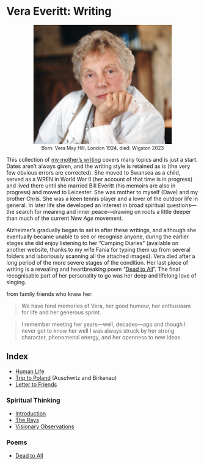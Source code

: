 # Vera Everitt: Writing

<figure style="max-width: 72%; margin: 1em auto; font-size: .9em; text-align: center;">
  <img src="images/mum-pensive.jpg" alt="Vera Everitt looking pensive">
  <figcaption>Born: Vera May Hill, London 1924, died: Wigston 2023</figcaption>
</figure>

This collection of [my mother’s writing](https://daveeveritt.github.io/vera-everitt-writing/) covers many topics and is just a start. Dates aren’t always given, and the writing style is retained as is (the very few obvious errors are corrected). She moved to Swansea as a child, served as a WREN in World War II (her account of that time is in progress) and lived there until she married Bill Everitt (his memoirs are also in progress) and moved to Leicester. She was mother to myself (Dave) and my brother Chris. She was a keen tennis player and a lover of the outdoor life in general. In later life she developed an interest in broad spiritual questions—the search for meaning and inner peace—drawing on roots a little deeper than much of the current *New Age* movement.

Alzheimer’s gradually began to set in after these writings, and although she eventually became unable to see or recognise anyone, during the earlier stages she did enjoy listening to her “Camping Diaries” (available on another website, thanks to my wife Fania for typing them up from several folders and laboriously scanning all the attached images). Vera died after a long period of the more severe stages of the condition. Her last piece of writing is a revealing and heartbreaking poem “[Dead to All](poem-dead-to-all/)”. The final recognisable part of her personality to go was her deep and lifelong love of singing.

from family friends who knew her:

> We have fond memories of Vera, her good humour, her enthusiasm for life and her generous sprint.

<!-- Paul Foster -->

> I remember meeting her years—well, decades—ago and though I never got to know her well I was always struck by her strong character, phenomenal energy, and her openness to new ideas. 

<!-- Alison Love -->

## Index

- [Human Life](human-life/)
- [Trip to Poland](trip-to-poland/) (Auschwitz and Birkenau)
- [Letter to Friends](letter-to-friends/)

### Spiritual Thinking

- [Introduction](spiritual-thinking/)
- [The Rays](spiritual-thinking/the-rays/)
- [Visionary Observations](spiritual-thinking/visionary-observations/)

### Poems

- [Dead to All](poem-dead-to-all/)
